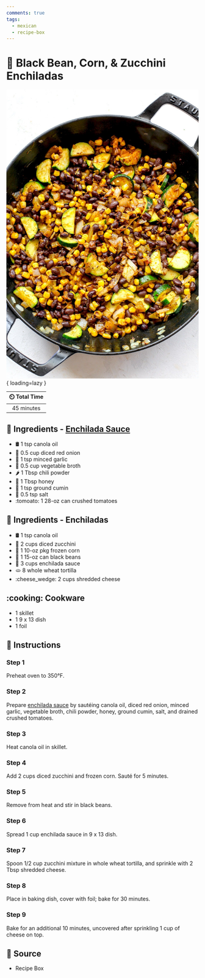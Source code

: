 ```yaml
---
comments: true
tags:
  - mexican
  - recipe-box
---
```

# :curry: Black Bean, Corn, & Zucchini Enchiladas

![Black Bean Corn and Zucchini Enchiladas][1]{ loading=lazy }

| :timer_clock: Total Time |
|:-----------------------: |
| 45 minutes |

## :salt: Ingredients - [Enchilada Sauce][2]

- :oil_drum: 1 tsp canola oil
- :onion: 0.5 cup diced red onion
- :garlic: 1 tsp minced garlic
- :stew: 0.5 cup vegetable broth
- :hot_pepper: 1 Tbsp chili powder
- :honey_pot: 1 Tbsp honey
- :herb: 1 tsp ground cumin
- :salt: 0.5 tsp salt
- :tomoato: 1 28-oz can crushed tomatoes

## :salt: Ingredients - Enchiladas

- :oil_drum: 1 tsp canola oil
- :cucumber: 2 cups diced zucchini
- :corn: 1 10-oz pkg frozen corn
- :canned_food: 1 15-oz can black beans
- :curry: 3 cups enchilada sauce
- :flatbread: 8 whole wheat tortilla
- :cheese_wedge: 2 cups shredded cheese

## :cooking: Cookware

- 1 skillet
- 1 9 x 13 dish
- 1 foil

## :pencil: Instructions

### Step 1

Preheat oven to 350°F.

### Step 2

Prepare [enchilada sauce][2] by sautéing canola oil, diced red onion, minced garlic, vegetable broth, chili powder,
honey, ground cumin, salt, and drained crushed tomatoes.

### Step 3

Heat canola oil in skillet.

### Step 4

Add 2 cups diced zucchini and frozen corn. Sauté for 5 minutes.

### Step 5

Remove from heat and stir in black beans.

### Step 6

Spread 1 cup enchilada sauce in 9 x 13 dish.

### Step 7

Spoon 1/2 cup zucchini mixture in whole wheat tortilla, and sprinkle with 2 Tbsp shredded cheese.

### Step 8

Place in baking dish, cover with foil; bake for 30 minutes.

### Step 9

Bake for an additional 10 minutes, uncovered after sprinkling 1 cup of cheese on top.

## :link: Source

- Recipe Box

[1]: <../assets/images/black-bean-corn-and-zucchini-enchiladas.jpg>
[2]: <../sauces-and-dressings/enchilada-sauce.md>
